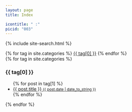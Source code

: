 ```yaml
---
layout: page
title: Index

icontitle: " :"
picid: "003"
---
```

<p>
{% include site-search.html %}	
</p>

<div class="tags-expo">
  <div class="tags-expo-list">
    {% for tag in site.categories %}
    <a href="#{{ tag[0] | slugify }}" class="post-tag">{{ tag[0] }}</a>
    {% endfor %}
  </div>
  
  <div class="tags-expo-section">
    {% for tag in site.categories %}
	<h3 class = "tags-expo-headings" id = {{ tag[0] | slugify }}>	{{ tag[0] }} </h3>
    <ul class="tags-expo-posts">
      {% for post in tag[1] %}
        <a class="post-title" href="{{ site.baseurl }}{{ post.url }}">
      <li>
        {{ post.title }}
      <small class="post-date">{{ post.date | date_to_string }}</small>
      </li>
      </a>
      {% endfor %}
    </ul>
    {% endfor %}
  </div>
</div>
